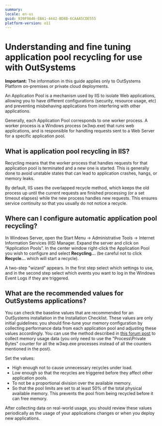 ```yaml
---
summary: 
locale: en-us
guid: 939F9A46-EBA1-4442-BD8B-6CAAA5CDE555
platform-version: o11
---
```


# Understanding and fine tuning application pool recycling for use with OutSystems

<div class="info" markdown="1">

**Important:** The information in this guide applies only to OutSystems Platform on-premises or private cloud deployments.

</div>

An Application Pool is a mechanism used by IIS to isolate Web applications, allowing you to have different configurations (security, resource usage, etc) and preventing misbehaving applications from interfering with other applications.

Generally, each Application Pool corresponds to one worker process. A worker process is a Windows process (w3wp.exe) that runs web applications, and is responsible for handling requests sent to a Web Server for a specific application pool.

## What is application pool recycling in IIS?

Recycling means that the worker process that handles requests for that application pool is terminated and a new one is started. This is generally done to avoid unstable states that can lead to application crashes, hangs, or memory leaks.

By default, IIS uses the overlapped recycle method, which keeps the old process up until the current requests are finished processing (or a set timeout elapses) while the new process handles new requests. This ensures service continuity so that you usually do not notice a recycle.

## Where can I configure automatic application pool recycling?

In Windows Server, open the Start Menu -> Administrative Tools -> Internet Information Services (IIS) Manager. Expand the server and click on “Application Pools”. In the center window right-click the Application Pool you wish to configure and select **Recycling...** (be careful not to click **Recycle...** which will start a recycle).

A two-step "wizard" appears. In the first step select which settings to use, and in the second step select which events you want to log in the Windows Event Logs if they are triggered.

## What are the recommended values for OutSystems applications?

You can check the baseline values that are recommended for an OutSystems installation in the Installation Checklist. These values are only initial guidelines: you should fine-tune your memory configuration by collecting performance data from each application pool and adjusting these values accordingly. You can use the method described in [this forum post](https://www.outsystems.com/forums/discussion/10298/identifying-application-related-processor-overload-under-the-net-stack/) to collect memory usage data (you only need to use the "Process\Private Bytes" counter for all the w3wp.exe processes instead of all the counters mentioned in the post).

Set the values:

* High enough not to cause unnecessary recycles under load.
* Low enough so that the recycles are triggered before they affect other application pools.
* To not be a proportional division over the available memory.
* So that the pool limits are set to at least 50% of the total physical available memory. This prevents the pool from being recycled before it can free memory.

After collecting data on real-world usage, you should review these values periodically as the usage of your applications changes or when you deploy new applications.
